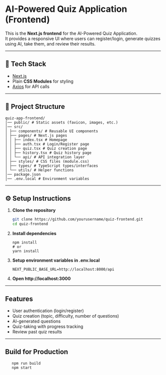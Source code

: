 # AI-Powered Quiz Application (Frontend)

This is the **Next.js frontend** for the AI-Powered Quiz Application.  
It provides a responsive UI where users can register/login, generate quizzes using AI, take them, and review their results.

---

## 🚀 Tech Stack
- [Next.js](https://nextjs.org/)
- Plain **CSS Modules** for styling
- [Axios](https://axios-http.com/) for API calls

---

## 📂 Project Structure
```
quiz-app-frontend/
│── public/ # Static assets (favicon, images, etc.)
│── src/
│ ├── components/ # Reusable UI components
│ ├── pages/ # Next.js pages
│ │ ├── index.tsx # Homepage
│ │ ├── auth.tsx # Login/Register page
│ │ ├── quiz.tsx # Quiz creation page
│ │ ├── history.tsx # Quiz history page
│ │ └── api/ # API integration layer
│ ├── styles/ # CSS files (module.css)
│ ├── types/ # TypeScript types/interfaces
│ └── utils/ # Helper functions
│── package.json
│── .env.local # Environment variables
```

---

## ⚙️ Setup Instructions

1. **Clone the repository**
   ```bash
   git clone https://github.com/yourusername/quiz-frontend.git
   cd quiz-frontend
   ```
2. **Install dependencies**
   ```
   npm install
   # or
   yarn install
   ``` 
4. **Setup environment variables in .env.local**
   ```
   NEXT_PUBLIC_BASE_URL=http://localhost:8000/api
   ```
5. **Open http://localhost:3000**

---

## Features
- User authentication (login/register)
- Quiz creation (topic, difficulty, number of questions)
- AI-generated questions
- Quiz-taking with progress tracking
- Review past quiz results

---

## Build for Production
```
   npm run build
   npm start
```

